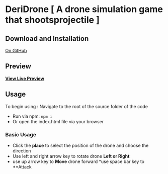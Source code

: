 # DeriDrone [ A drone simulation game that shootsprojectile ]

## Download and Installation
[On GitHub](https://github.com/lsmucassi/deridrone/)
## Preview
**[View Live Preview](deridrone.unaux.com/)**

## Usage

To begin using : Navigate to the root of the source folder of the code
* Run via npm: `npm i `
* Or open the index.html file via your browser



### Basic Usage

* Click the **place** to select the position of the drone and choose the direction
* Use left and right arrow key to rotate drone **Left or Right**
* use up arrow key to **Move** drone forward
*use space bar key to **Attack
